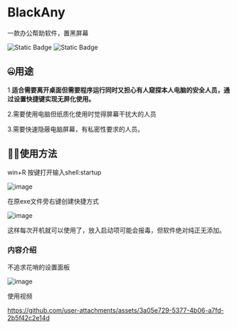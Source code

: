 # BlackAny
一款办公帮助软件，置黑屏幕

![Static Badge](https://img.shields.io/badge/BlackAny-v1.0-blue)
![Static Badge](https://img.shields.io/badge/python-3.12.3-yellow)
## 🤐用途
1.**适合需要离开桌面但需要程序运行同时又担心有人窥探本人电脑的安全人员，通过设置快捷键实现无屏化使用。**

2.需要使用电脑但纸质化使用时觉得屏幕干扰大的人员

3.需要快速隐蔽电脑屏幕，有私密性要求的人员。

## 🧑‍💻使用方法
win+R 按键打开输入shell:startup

![image](https://github.com/user-attachments/assets/90ebb0c3-a73d-4f76-acbe-49b993631423)

在原exe文件旁右键创建快捷方式

![image](https://github.com/user-attachments/assets/8dc52d5b-5390-4c9d-af4d-11c4a589d408)

这样每次开机就可以使用了，放入启动项可能会报毒，但软件绝对纯正无添加。

### 内容介绍

不追求花哨的设置面板

![image](https://github.com/user-attachments/assets/14015192-227a-4da6-a81e-884fc115da8c)

使用视频


https://github.com/user-attachments/assets/3a05e729-5377-4b06-a7fd-2b5f42c2e14d

